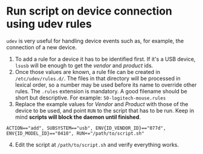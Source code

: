 # Run script on device connection using udev rules
`udev` is very useful for handling device events such as, for example, the connection of a new device.

  1. To add a rule for a device it has to be identified first. If it's a USB device, `lsusb` will be enough to get the _vendor_ and _product_ ids.
  2. Once those values are known, a rule file can be created in `/etc/udev/rules.d/`. The files in that directory will be processed in lexical order, so a number may be used before its name to override other rules. The `.rules` extension is mandatory. A good filename should be short but descriptive. For example: `50-logitech-mouse.rules`
  3. Replace the example values for _Vendor_ and _Product_ with those of the device to be used, and point `RUN` to the script that has to be run. Keep in mind **scripts will block the daemon until finished**.

  ```
  ACTION=="add", SUBSYSTEM=="usb", ENV{ID_VENDOR_ID}=="077d", ENV{ID_MODEL_ID}=="0410", RUN+="/path/to/script.sh"
  ```

  4. Edit the script at `/path/to/script.sh` and verify everything works.

